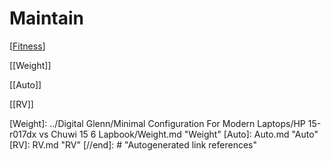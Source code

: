 # Maintain

[[Fitness]]

[[Weight]]

[[Auto]]

[[RV]]

[//begin]: # "Autogenerated link references for markdown compatibility"
[Fitness]: Fitness.md "Fitness"
[Weight]: ../Digital Glenn/Minimal Configuration For Modern Laptops/HP 15-r017dx vs Chuwi 15 6 Lapbook/Weight.md "Weight"
[Auto]: Auto.md "Auto"
[RV]: RV.md "RV"
[//end]: # "Autogenerated link references"